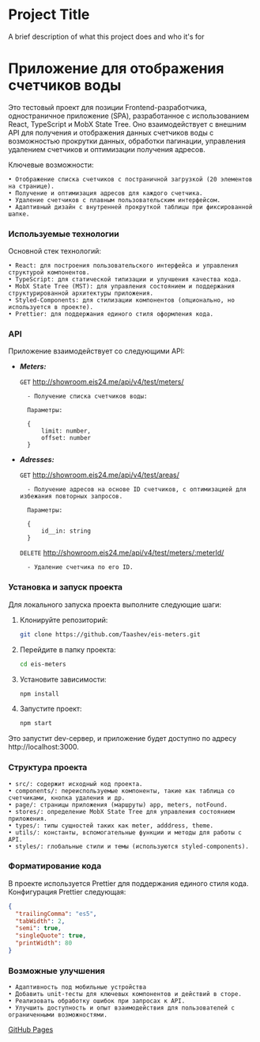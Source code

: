 
# Project Title

A brief description of what this project does and who it's for

# Приложение для отображения счетчиков воды

Это тестовый проект для позиции Frontend-разработчика, одностраничное приложение (SPA), разработанное с использованием React, TypeScript и MobX State Tree. Оно взаимодействует с внешним API для получения и отображения данных счетчиков воды с возможностью прокрутки данных, обработки пагинации, управления удалением счетчиков и оптимизации получения адресов.

Ключевые возможности:

	• Отображение списка счетчиков с постраничной загрузкой (20 элементов на странице).
	• Получение и оптимизация адресов для каждого счетчика.
	• Удаление счетчиков с плавным пользовательским интерфейсом.
	• Адаптивный дизайн с внутренней прокруткой таблицы при фиксированной шапке.

### Используемые технологии

Основной стек технологий:

	• React: для построения пользовательского интерфейса и управления структурой компонентов.
	• TypeScript: для статической типизации и улучшения качества кода.
	• MobX State Tree (MST): для управления состоянием и поддержания структурированной архитектуры приложения.
	• Styled-Components: для стилизации компонентов (опционально, но используется в проекте).
	• Prettier: для поддержания единого стиля оформления кода.

### API

Приложение взаимодействует со следующими API:

- ***Meters:***

    `GET` http://showroom.eis24.me/api/v4/test/meters/

        - Получение списка счетчиков воды:

        Параметры:

        {
            limit: number,
            offset: number
        }

- ***Adresses:***

    `GET` http://showroom.eis24.me/api/v4/test/areas/

        - Получение адресов на основе ID счетчиков, с оптимизацией для избежания повторных запросов.

        Параметры:

        {
            id__in: string
        }

    `DELETE`  http://showroom.eis24.me/api/v4/test/meters/:meterId/

        - Удаление счетчика по его ID.


### Установка и запуск проекта

Для локального запуска проекта выполните следующие шаги:

1. Клонируйте репозиторий:
    ```bash
    git clone https://github.com/Taashev/eis-meters.git
    ```
2. Перейдите в папку проекта:
    ```bash
    cd eis-meters
    ```
3. Установите зависимости:
    ```bash
    npm install
    ```
4. Запустите проект:
    ```bash
    npm start
    ```

Это запустит dev-сервер, и приложение будет доступно по адресу http://localhost:3000.

### Структура проекта

	• src/: содержит исходный код проекта.
	• components/: переиспользуемые компоненты, такие как таблица со счетчиками, кнопка удаления и др.
	• page/: страницы приложения (маршруты) app, meters, notFound.
	• stores/: определение MobX State Tree для управления состоянием приложения.
	• types/: типы сущностей таких как meter, adddress, theme.
	• utils/: константы, вспомогательные функции и методы для работы с API.
	• styles/: глобальные стили и темы (используются styled-components).

### Форматирование кода

В проекте используется Prettier для поддержания единого стиля кода. Конфигурация Prettier следующая:

```json
{
  "trailingComma": "es5",
  "tabWidth": 2,
  "semi": true,
  "singleQuote": true,
  "printWidth": 80
}
```

### Возможные улучшения

    • Адаптивность под мобильные устройства
	• Добавить unit-тесты для ключевых компонентов и действий в сторе.
	• Реализовать обработку ошибок при запросах к API.
	• Улучшить доступность и опыт взаимодействия для пользователей с ограниченными возможностями.


[GitHub Pages](https://taashev.github.io/eis-meters/)
